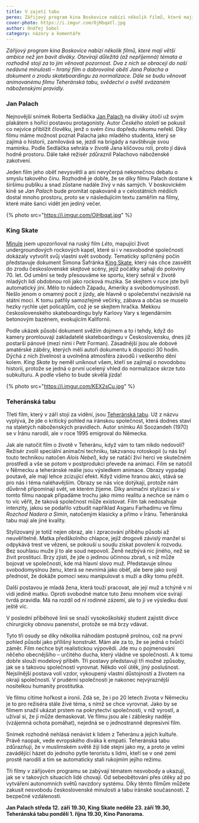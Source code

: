 ```yaml
---
title: V zajetí tabu
perex: Zářijový program kina Boskovice nabízí několik filmů, které mají větší ambice než jen bavit diváky. Otevírají důležitá (až nepříjemná) témata a rozhodně stojí za to jim věnovat pozornost.
cover-photo: https://i.imgur.com/OjHbqatl.jpg
author: Ondřej Sabol
category: názory a komentáře
---
```


*Zářijový program kina Boskovice nabízí několik filmů, které mají větší ambice než jen bavit diváky. Otevírají důležitá (až nepříjemná) témata a rozhodně stojí za to jim věnovat pozornost. Dva z nich se obracejí do naší nedávné minulosti – hraný film o dobrovolné oběti Jana Palacha a dokument o zrodu skateboardingu za normalizace. Dále se budu věnovat animovanému filmu Teheránská tabu, svědectví o světě svázaném náboženskými pravidly.*

### Jan Palach

Nejnovější snímek Roberta Sedláčka [Jan Palach](https://www.csfd.cz/film/541173-jan-palach/prehled/) na diváky útočí už svým plakátem s hořící postavou protagonisty. Autor *Českého století* se pokusil co nejvíce přiblížit člověku, jenž o svém činu dopředu nikomu neřekl. Díky filmu máme možnost poznat Palacha jako mladého studenta, který se zajímá o historii, zamilovává se, jezdí na brigády a navštěvuje svou maminku. Podle Sedláčka sehrála v životě Jana klíčovou roli, proto jí dává hodně prostoru. Dále také režisér zdůraznil Palachovo náboženské zakotvení.

Jeden film jeho oběť nevysvětlí a ani nevyčerpá nekonečnou debatu o smyslu takového činu. Rozhodně je dobře, že se díky filmu Palach dostane k širšímu publiku a snad zůstane nadále živý v nás samých. V boskovickém kině se *Jan Palach* bude promítat opakovaně a v celostátních médiích dostal mnoho prostoru, proto se v následujícím textu zaměřím na filmy, které máte šanci vidět jen jediný večer.

{% photo src="https://i.imgur.com/OjHbqat.jpg" %}

### King Skate

[Minule](http://www.ohlasy.info/clanky/2018/08/kino.html) jsem upozorňoval na ruský film *Léto*, mapující život undergroundových rockových kapel, které si i v nesvobodné společnosti dokázaly vytvořit svůj vlastní svět svobody. Tematicky spřízněný počin představuje dokument Šimona Šafránka [King Skate](https://www.csfd.cz/film/624383-king-skate/prehled/), který nás chce zasvětit do zrodu československé skejtové scény, jejíž počátky sahají do poloviny 70. let. Od umění se tedy přesouváme ke sportu, který sehrál v životě mladých lidí obdobnou roli jako rocková muzika. Se skejtem v ruce jste byli automatický jiní. Mělo to nádech Západu, Ameriky a svobodomyslnosti. Nešlo jenom o omamný pocit z jízdy, ale hlavně o společenství nezávislé na státní moci. K tomu patřily samozřejmě večírky, zábava a občas se muselo hezky rychle ujet policajtům, což je se skejtem hračka. Mekkou československého skateboardingu byly Karlovy Vary s legendárním betonovým bazénem, evokujícím Kalifornii.

Podle ukázek působí dokument svěžím dojmem a to i tehdy, když do kamery promlouvají zakladatelé skateboardingu v Československu, dnes již postarší pánové (mezi nimi i Petr Forman). Zásadnější jsou ale dobové amatérské záběry, kterých měli autoři dokumentu k dispozici 30 hodin. Dýchá z nich živelnost a uvolněná atmosféra závodů i veškerého dění kolem. *King Skate* by neměl uniknout všem, kteří se zajímají o novodobou historii, protože se jedná o první ucelený vhled do normalizace skrze tuto subkulturu. A podle všeho to bude skvělá jízda!

{% photo src="https://i.imgur.com/KEX2sCu.jpg" %}

### Teheránská tabu

Třetí film, který v září stojí za vidění, jsou [Teheránská tabu](https://www.csfd.cz/film/514475-teheranska-tabu/prehled/). Už z názvu vyplývá, že jde o kritický pohled na íránskou společnost, která dodnes staví na staletých náboženských pravidlech. Autor snímku Ali Soozandeh (1970) se v Íránu narodil, ale v roce 1995 emigroval do Německa.

Jak ale natočit film o životě v Teheránu, když vám to tam nikdo nedovolí? Režisér zvolil speciální animační techniku, takzvanou rotoskopii (u nás byl touto technikou natočen *Alois Nebel*), kdy se natáčí živí herci ve skutečném prostředí a vše se potom v postprodukci převede na animaci. Film se natočil v Německu a teheránské reálie jsou výsledkem animace. Obrazy vypadají poutavě, ale mají lehce zcizující efekt. Když vidíme hranou akci, stává se pro nás i téma naléhavějším. Obrazy se nás více dotýkají, protože nám důvěrně připomínají svět, ve kterém žijeme. Díky animační stylizaci si v tomto filmu naopak připadáme trochu jako mimo realitu a nechce se nám o to víc věřit, že taková společnost může existovat. Film tak nedosahuje intenzity, jakou se podařilo vzbudit například Asgaru Farhadímu ve filmu *Rozchod Nadera a Simin*, natočeným klasicky a přímo v Íránu. Teheránská tabu mají ale jiné kvality. 

Stylizovaný je totiž nejen obraz, ale i zpracování příběhu působí až neuvěřitelně. Matka předškolního chlapce, jejíž drogově závislý manžel si odpykává trest ve vězení, se pokouší u soudu získat povolení k rozvodu. Bez souhlasu muže jí to ale soud nepovolí. Ženě nezbývá nic jiného, než se živit prostitucí. Brzy zjistí, že jde o jedinou účinnou zbraň, s níž může bojovat ve společnosti, kde má hlavní slovo muž. Představuje silnou svobodomyslnou ženu, která se nevnímá jako oběť, ale bere jako svoji přednost, že dokáže pomocí sexu manipulovat s muži a díky tomu přežít. 

Další postavou je mladá žena, která touží pracovat, ale její muž a tchýně v ní vidí jedině matku. Oproti svobodné matce tuto ženu mnohem více svírají tvrdá pravidla. Má na rozdíl od ní rodinné zázemí, ale to ji ve výsledku dusí ještě víc. 

V poslední příběhové linii se snaží vysokoškolský student zajistit dívce chirurgicky obnovu panenství, protože se má brzy vdávat. 

Tyto tři osudy se díky několika náhodám postupně prolnou, což na první pohled působí jako přílišný konstrukt. Mám ale za to, že se jedná o tvůrčí záměr. Film nechce být realistickou výpovědí. Jde mu o pojmenování něčeho obecnějšího – určitého ducha, který vládne ve společnosti. A k tomu dobře slouží modelový příběh. Tři postavy představují tři možné způsoby, jak se s takovou společností vyrovnat. Někdo volí útěk, jiný poslušnost. Nejsilnější postava volí vzdor, vykoupený vlastní důstojností a životem na okraji společnosti. V prudérní společnosti je nakonec nejvýraznější nositelkou humanity prostitutka.

Ve filmu cítíme hořkost a ironii. Zdá se, že i po 20 letech života v Německu je to pro režiséra stále živé téma, s nímž se chce vyrovnat. Jako by se filmem snažil ukázat prstem na pokrytectví společnosti, v níž vyrostl, a užíval si, že ji může demaskovat. Ve filmu jsou ale i záblesky naděje (vzájemná ochota pomáhat), nejedná se o jednostranně depresivní film. 

Snímek rozhodně nehlásá nenávist k lidem z Teheránu a jejich kultuře. Právě naopak, vede evropského diváka k empatii. Teheránská tabu zdůrazňují, že v muslimském světě žijí lidé stejní jako my, a proto je velmi zavádějící házet do jednoho pytle teroristu s lidmi, kteří se v oné zemi prostě narodili a tím se automaticky stali rukojmím jejího režimu.

Tři filmy v zářijovém programu se zabývají tématem nesvobody a ukazují, jak se v takových situacích lidé chovají. Od sebeobětování přes útěky až po vytváření autonomních světů navzdory systému. Díky těmto filmům můžete zakusit nesvobodu  československé minulosti a tabu íránské současnosti. Z bezpečné vzdálenosti.


**Jan Palach středa 12. září 19.30, King Skate neděle 23. září 19.30, Teheránská tabu pondělí 1. října 19.30, Kino Panorama.**
